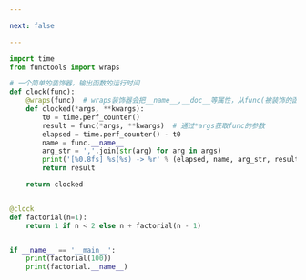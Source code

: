 ```yaml
---

next: false

---
```




<BlogInfo id="804" title="5.实现一个简单的装饰器" author="白日梦想猿" pv=0 read_times=0 pre_cost_time="0分34秒" category="函数装饰器和闭包" tag_list="['函数装饰器和闭包']" create_time="2022.03.21 10:13:09" update_time="2022.03.22 18:06:05" />

```python
import time
from functools import wraps

# 一个简单的装饰器，输出函数的运行时间
def clock(func):
    @wraps(func)  # wraps装饰器会把__name__,__doc__等属性，从func(被装饰的函数)复制给clocked(实际运行的函数)
    def clocked(*args, **kwargs):
        t0 = time.perf_counter()
        result = func(*args, **kwargs)  # 通过*args获取func的参数
        elapsed = time.perf_counter() - t0
        name = func.__name__
        arg_str = ','.join(str(arg) for arg in args)
        print('[%0.8fs] %s(%s) -> %r' % (elapsed, name, arg_str, result))
        return result

    return clocked


@clock
def factorial(n=1):
    return 1 if n < 2 else n + factorial(n - 1)


if __name__ == '__main__':
    print(factorial(100))
    print(factorial.__name__)

```



<ActionBox />
